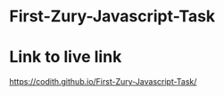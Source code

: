 # First-Zury-Javascript-Task
# Link to live link
https://codith.github.io/First-Zury-Javascript-Task/
